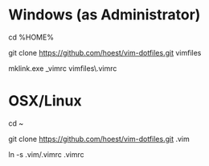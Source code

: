 Windows (as Administrator)
===
  cd %HOME%

  git clone https://github.com/hoest/vim-dotfiles.git vimfiles

  mklink.exe _vimrc vimfiles\\.vimrc

OSX/Linux
===
  cd ~

  git clone https://github.com/hoest/vim-dotfiles.git .vim

  ln -s .vim/.vimrc .vimrc
